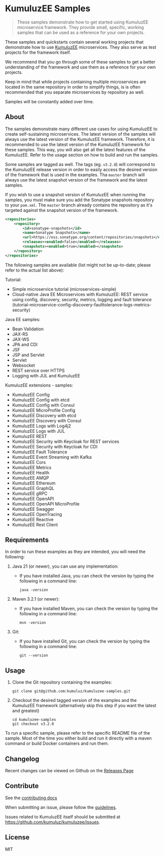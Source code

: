 # KumuluzEE Samples

> These samples demonstrate how to get started using KumuluzEE microservice framework. They provide small, specific, working samples that can be used as a reference for your own projects.

These samples and quickstarts contain several working projects that demonstrate how to use [KumuluzEE](https://github.com/kumuluz/kumuluzee) microservices. They also serve as test projects for the framework itself.

We recommend that you go through some of these samples to get a better understanding of the framework and use them as a reference for your own projects.

Keep in mind that while projects containing multiple microservices are located in the same repository in order to simplify things, is is often recommended that you separate microservices by repository as well.

Samples will be constantly added over time.

## About

The samples demonstrate many different use cases for using KumuluzEE to create self-sustaining microservices. The latest version of the samples will always use the latest version of the KumuluzEE framework. Therefore, it is recommended to use the latest version of the KumuluzEE framework for these samples. This way, you will also get all the latest features of the KumuluzEE. Refer to the usage section on how to build and run the samples.

Some samples are tagged as well. The tags (eg. `v3.2.0`) will correspond to the KumuluzEE release version in order to easily access the desired version of the framework that is used in the examples. Tha `master` branch will always use the latest snapshot version of the framework and the latest samples.

If you wish to use a snapshot version of KumuluzEE when running the samples, you must make sure you add the Sonatype snapshots repository to your `pom.xml`. The `master` branch already contains the repository as it's targeted against the snapshot version of the framework.

```xml
<repositories>
    <repository>
        <id>sonatype-snapshots</id>
        <name>Sonatype Snapshots</name>
        <url>https://oss.sonatype.org/content/repositories/snapshots</url>
        <releases><enabled>false</enabled></releases>
        <snapshots><enabled>true</enabled></snapshots>
    </repository>
</repositories>
```

The following samples are available (list might not be up-to-date; please refer to the actual list above):

Tutorial:
- Simple microservice tutorial (microservices-simple)
- Cloud-native Java EE Microservices with KumuluzEE: REST service using config, discovery, security, metrics, logging and fault tolerance (tutorial-microservice-config-discovery-faulttolerance-logs-metrics-security)

Java EE samples:
- Bean Validation
- JAX-RS
- JAX-WS
- JPA and CDI
- JSF
- JSP and Servlet
- Servlet
- Websocket
- REST service over HTTPS
- Logging with JUL and KumuluzEE

KumuluzEE extensions - samples:
- KumuluzEE Config
- KumuluzEE Config with etcd
- KumuluzEE Config with Consul
- KumuluzEE MicroProfile Config
- KumuluzEE Discovery with etcd
- KumuluzEE Discovery with Consul
- KumuluzEE Logs with Log4j2
- KumuluzEE Logs with JUL
- KumuluzEE REST
- KumuluzEE Security with Keycloak for REST services
- KumuluzEE Security with Keycloak for CDI
- KumuluzEE Fault Tolerance 
- KumuluzEE Event Streaming with Kafka
- KumuluzEE Cors
- KumuluzEE Metrics
- KumuluzEE Health
- KumuluzEE AMQP
- KumuluzEE Ethereum
- KumuluzEE GraphQL
- KumuluzEE gRPC
- KumuluzEE OpenAPI
- KumuluzEE OpenAPI MicroProfile
- KumuluzEE Swagger
- KumuluzEE OpenTracing
- KumuluzEE Reactive
- KumuluzEE Rest Client

## Requirements

In order to run these examples as they are intended, you will need the following:

1. Java 21 (or newer), you can use any implementation:
    * If you have installed Java, you can check the version by typing the following in a command line:
        
        ```
        java -version
        ```

2. Maven 3.2.1 (or newer):
    * If you have installed Maven, you can check the version by typing the following in a command line:
        
        ```
        mvn -version
        ```
        
3. Git:
    * If you have installed Git, you can check the version by typing the following in a command line:
    
        ```
        git --version
        ```
        
## Usage

1. Clone the Git repository containing the examples:

    ```
    git clone git@github.com:kumuluz/kumuluzee-samples.git
    ```
    
2. Checkout the desired tagged version of the examples and the KumuluzEE framework (alternatively skip this step if you want the latest and greatest)

    ```
    cd kumuluzee-samples
    git checkout v3.2.0
    ```
    
To run a specific sample, please refer to the specific README file of the sample.
Most of the time you either build and run it directly with a maven command or build Docker containers and run them.

## Changelog

Recent changes can be viewed on Github on the [Releases Page](https://github.com/kumuluz/kumuluzee-samples/releases)

## Contribute

See the [contributing docs](https://github.com/kumuluz/kumuluzee-samples/blob/master/CONTRIBUTING.md)

When submitting an issue, please follow the [guidelines](https://github.com/kumuluz/kumuluzee-samples/blob/master/CONTRIBUTING.md#bugs).

Issues related to KumuluzEE itself should be submitted at https://github.com/kumuluz/kumuluzee/issues.

## License

MIT
